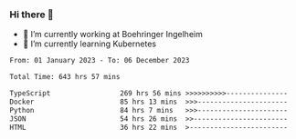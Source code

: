 ### Hi there 👋
- 🔭 I’m currently working at Boehringer Ingelheim
- 🌱 I’m currently learning Kubernetes

 
<!--START_SECTION:waka-->

```txt
From: 01 January 2023 - To: 06 December 2023

Total Time: 643 hrs 57 mins

TypeScript                 269 hrs 56 mins >>>>>>>>>>---------------   41.92 %
Docker                     85 hrs 13 mins  >>>----------------------   13.23 %
Python                     84 hrs 7 mins   >>>----------------------   13.06 %
JSON                       54 hrs 26 mins  >>-----------------------   08.45 %
HTML                       36 hrs 22 mins  >------------------------   05.65 %
```

<!--END_SECTION:waka-->

 
